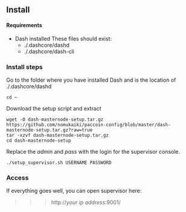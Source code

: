 ## Install

#### Requirements

* Dash installed
    These files should exist:
    * ./.dashcore/dashd
    * ./.dashcore/dash-cli

### Install steps
Go to the folder where you have installed Dash and is the location of ./.dashcore/dashd
```
cd ~
```
Download the setup script and extract
```
wget -O dash-masternode-setup.tar.gz https://github.com/nomukaiki/paccoin-config/blob/master/dash-masternode-setup.tar.gz?raw=true
tar -xzvf dash-masternode-setup.tar.gz
cd dash-masternode-setup

```
Replace the _admin_ and _pass_ with the login for the supervisor console.
```
./setup_supervisor.sh USERNAME PASSWORD
```

### Access
If everything goes well, you can open supervisor here:
>>> http://_your ip address_:9001/
